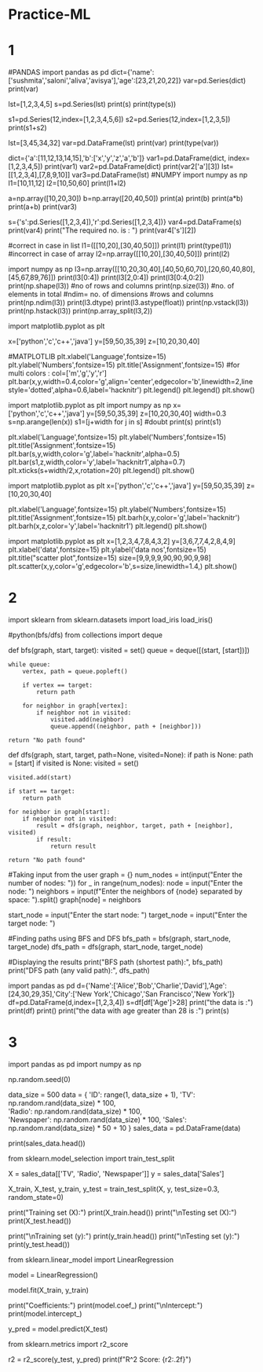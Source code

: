 # Practice-ML

# 1
#PANDAS
import pandas as pd
dict={'name':['sushmita','saloni','aliva','avisya'],'age':[23,21,20,22]}
var=pd.Series(dict)
print(var)

lst=[1,2,3,4,5]
s=pd.Series(lst)
print(s)
print(type(s))

s1=pd.Series(12,index=[1,2,3,4,5,6])
s2=pd.Series(12,index=[1,2,3,5])
print(s1+s2)

lst=[3,45,34,32]
var=pd.DataFrame(lst)
print(var)
print(type(var))

dict={'a':[11,12,13,14,15],'b':['x','y','z','a','b']}
var1=pd.DataFrame(dict, index=[1,2,3,4,5])
print(var1)
var2=pd.DataFrame(dict)
print(var2['a'][3])
lst=[[1,2,3,4],[7,8,9,10]]
var3=pd.DataFrame(lst)
#NUMPY
import numpy as np
l1=[10,11,12]
l2=[10,50,60]
print(l1+l2)

a=np.array([10,20,30])
b=np.array([20,40,50])
print(a)
print(b)
print(a*b)
print(a+b)
print(var3)

s={'s':pd.Series([1,2,3,4]),'r':pd.Series([1,2,3,4])}
var4=pd.DataFrame(s)
print(var4)
print("The required no. is : ")
print(var4['s'][2])

#correct in case in list
l1=([[10,20],[30,40,50]]) 
print(l1)
print(type(l1))
#incorrect in case of array
l2=np.array([[10,20],[30,40,50]])
print(l2)

import numpy as np
l3=np.array([[10,20,30,40],[40,50,60,70],[20,60,40,80],[45,67,89,76]])
print(l3[0:4])
print(l3[2,0:4])
print(l3[0:4,0:2])
print(np.shape(l3))
#no of rows and columns 
print(np.size(l3))
#no. of elements in total
#ndim= no. of dimensions #rows and columns
print(np.ndim(l3))
print(l3.dtype)
print(l3.astype(float))
print(np.vstack(l3))
print(np.hstack(l3))
print(np.array_split(l3,2))

import matplotlib.pyplot as plt

x=['python','c','c++','java']
y=[59,50,35,39]
z=[10,20,30,40]

#MATPLOTLIB
plt.xlabel('Language',fontsize=15)
plt.ylabel('Numbers',fontsize=15)
plt.title('Assignment',fontsize=15)
#for multi colors : col=['m','g','y','r']
plt.bar(x,y,width=0.4,color='g',align='center',edgecolor='b',linewidth=2,linestyle='dotted',alpha=0.6,label='hacknitr')
plt.legend()
plt.legend()
plt.show()

import matplotlib.pyplot as plt
import numpy as np
x=['python','c','c++','java']
y=[59,50,35,39]
z=[10,20,30,40]
width=0.3
s=np.arange(len(x))
s1=[j+width for j in s]  #doubt
print(s)
print(s1)


plt.xlabel('Language',fontsize=15)
plt.ylabel('Numbers',fontsize=15)
plt.title('Assignment',fontsize=15)
plt.bar(s,y,width,color='g',label='hacknitr',alpha=0.5)
plt.bar(s1,z,width,color='y',label='hacknitr1',alpha=0.7)
plt.xticks(s+width/2,x,rotation=20)
plt.legend()
plt.show()

import matplotlib.pyplot as plt
x=['python','c','c++','java']
y=[59,50,35,39]
z=[10,20,30,40]

plt.xlabel('Language',fontsize=15)
plt.ylabel('Numbers',fontsize=15)
plt.title('Assignment',fontsize=15)
plt.barh(x,y,color='g',label='hacknitr')
plt.barh(x,z,color='y',label='hacknitr1')
plt.legend()
plt.show()

import matplotlib.pyplot as plt
x=[1,2,3,4,7,8,4,3,2]
y=[3,6,7,7,4,2,8,4,9]
plt.xlabel('data',fontsize=15)
plt.ylabel('data nos',fontsize=15)
plt.title("scatter plot",fontsize=15)
size=[9,9,9,9,90,90,90,9,98]
plt.scatter(x,y,color='g',edgecolor='b',s=size,linewidth=1.4,)
plt.show()

# 2
import sklearn
from sklearn.datasets import load_iris
load_iris()

#python(bfs/dfs)
from collections import deque

def bfs(graph, start, target):
    visited = set()
    queue = deque([(start, [start])])
    
    while queue:
        vertex, path = queue.popleft()
        
        if vertex == target:
            return path
        
        for neighbor in graph[vertex]:
            if neighbor not in visited:
                visited.add(neighbor)
                queue.append((neighbor, path + [neighbor]))
    
    return "No path found"

def dfs(graph, start, target, path=None, visited=None):
    if path is None:
        path = [start]
    if visited is None:
        visited = set()
    
    visited.add(start)
    
    if start == target:
        return path
    
    for neighbor in graph[start]:
        if neighbor not in visited:
            result = dfs(graph, neighbor, target, path + [neighbor], visited)
            if result:
                return result
    
    return "No path found"

#Taking input from the user
graph = {}
num_nodes = int(input("Enter the number of nodes: "))
for _ in range(num_nodes):
    node = input("Enter the node: ")
    neighbors = input(f"Enter the neighbors of {node} separated by space: ").split()
    graph[node] = neighbors

start_node = input("Enter the start node: ")
target_node = input("Enter the target node: ")

#Finding paths using BFS and DFS
bfs_path = bfs(graph, start_node, target_node)
dfs_path = dfs(graph, start_node, target_node)

#Displaying the results
print("BFS path (shortest path):", bfs_path)
print("DFS path (any valid path):", dfs_path)

import pandas as pd
d={'Name':['Alice','Bob','Charlie','David'],'Age':[24,30,29,35],'City':['New York','Chicago','San Francisco','New York']}
df=pd.DataFrame(d,index=[1,2,3,4])
s=df[df['Age']>28]
print("the data is :")
print(df)
print()
print("the data with age greater than 28 is :")
print(s)
# 3
import pandas as pd
import numpy as np

np.random.seed(0)

data_size = 500
data = {
    'ID': range(1, data_size + 1),
    'TV': np.random.rand(data_size) * 100,  
    'Radio': np.random.rand(data_size) * 100,  
    'Newspaper': np.random.rand(data_size) * 100, 
    'Sales': np.random.rand(data_size) * 50 + 10 
}
sales_data = pd.DataFrame(data)

print(sales_data.head())

from sklearn.model_selection import train_test_split

X = sales_data[['TV', 'Radio', 'Newspaper']]
y = sales_data['Sales']

X_train, X_test, y_train, y_test = train_test_split(X, y, test_size=0.3, random_state=0)


print("Training set (X):")
print(X_train.head())
print("\nTesting set (X):")
print(X_test.head())

print("\nTraining set (y):")
print(y_train.head())
print("\nTesting set (y):")
print(y_test.head())

from sklearn.linear_model import LinearRegression

model = LinearRegression()

model.fit(X_train, y_train)

print("Coefficients:")
print(model.coef_)
print("\nIntercept:")
print(model.intercept_)

y_pred = model.predict(X_test)

from sklearn.metrics import r2_score

r2 = r2_score(y_test, y_pred)
print(f"R^2 Score: {r2:.2f}")



